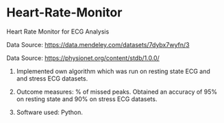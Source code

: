 # Heart-Rate-Monitor
Heart Rate Monitor for ECG Analysis


Data Source: https://data.mendeley.com/datasets/7dybx7wyfn/3

Data Source: https://physionet.org/content/stdb/1.0.0/

1. Implemented own algorithm which was run on resting state ECG and and stress ECG datasets.

2. Outcome measures: % of missed peaks. Obtained an accuracy of 95% on resting state and 90% on stress ECG datasets.

3. Software used: Python.
